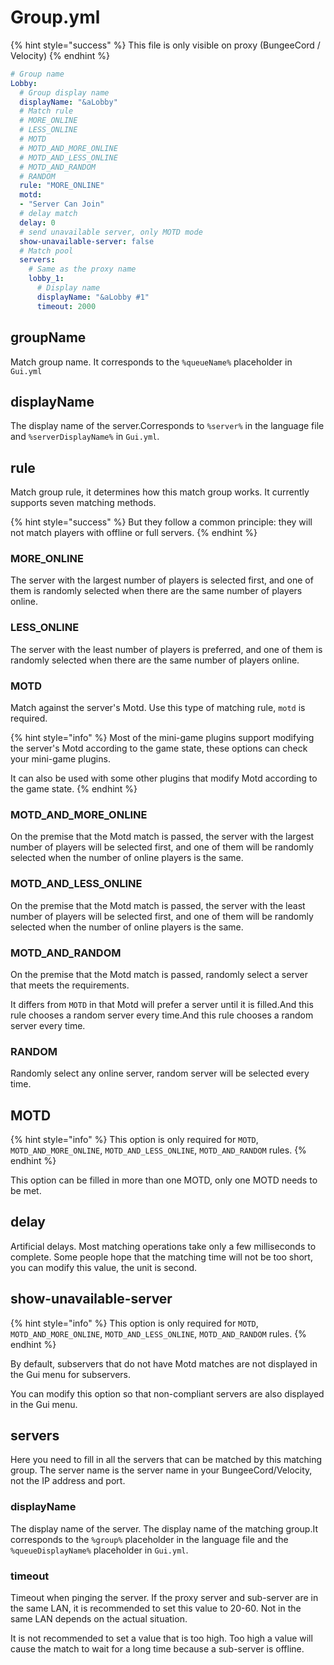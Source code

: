# Group.yml

{% hint style="success" %}
This file is only visible on proxy (BungeeCord / Velocity)
{% endhint %}

```yaml
# Group name
Lobby:
  # Group display name
  displayName: "&aLobby"
  # Match rule
  # MORE_ONLINE
  # LESS_ONLINE
  # MOTD
  # MOTD_AND_MORE_ONLINE
  # MOTD_AND_LESS_ONLINE
  # MOTD_AND_RANDOM
  # RANDOM
  rule: "MORE_ONLINE"
  motd:
  - "Server Can Join"
  # delay match
  delay: 0
  # send unavailable server, only MOTD mode
  show-unavailable-server: false
  # Match pool
  servers:
    # Same as the proxy name
    lobby_1:
      # Display name
      displayName: "&aLobby #1"
      timeout: 2000
```

## groupName

Match group name. It corresponds to the `%queueName%` placeholder in `Gui.yml`

## displayName

The display name of the server.Corresponds to `%server%` in the language file and `%serverDisplayName%` in `Gui.yml`.

## rule

Match group rule, it determines how this match group works. It currently supports seven matching methods.

{% hint style="success" %}
But they follow a common principle: they will not match players with offline or full servers.
{% endhint %}

### MORE\_ONLINE

The server with the largest number of players is selected first, and one of them is randomly selected when there are the same number of players online.

### LESS\_ONLINE

The server with the least number of players is preferred, and one of them is randomly selected when there are the same number of players online.

### MOTD

Match against the server's Motd. Use this type of matching rule, `motd` is required.

{% hint style="info" %}
Most of the mini-game plugins support modifying the server's Motd according to the game state, these options can check your mini-game plugins.

It can also be used with some other plugins that modify Motd according to the game state.
{% endhint %}

### MOTD\_AND\_MORE\_ONLINE

On the premise that the Motd match is passed, the server with the largest number of players will be selected first, and one of them will be randomly selected when the number of online players is the same.

### MOTD\_AND\_LESS\_ONLINE

On the premise that the Motd match is passed, the server with the least number of players will be selected first, and one of them will be randomly selected when the number of online players is the same.

### MOTD\_AND\_RANDOM

On the premise that the Motd match is passed, randomly select a server that meets the requirements.

It differs from `MOTD` in that Motd will prefer a server until it is filled.And this rule chooses a random server every time.And this rule chooses a random server every time.

### RANDOM

Randomly select any online server, random server will be selected every time.

## MOTD

{% hint style="info" %}
This option is only required for `MOTD`, `MOTD_AND_MORE_ONLINE`, `MOTD_AND_LESS_ONLINE`, `MOTD_AND_RANDOM` rules.
{% endhint %}

This option can be filled in more than one MOTD, only one MOTD needs to be met.

## delay

Artificial delays. Most matching operations take only a few milliseconds to complete. Some people hope that the matching time will not be too short, you can modify this value, the unit is second.

## show-unavailable-server

{% hint style="info" %}
This option is only required for `MOTD`, `MOTD_AND_MORE_ONLINE`, `MOTD_AND_LESS_ONLINE`, `MOTD_AND_RANDOM` rules.
{% endhint %}

By default, subservers that do not have Motd matches are not displayed in the Gui menu for subservers.

You can modify this option so that non-compliant servers are also displayed in the Gui menu.

## servers

Here you need to fill in all the servers that can be matched by this matching group. The server name is the server name in your BungeeCord/Velocity, not the IP address and port.

### displayName

The display name of the server. The display name of the matching group.It corresponds to the `%group%` placeholder in the language file and the `%queueDisplayName%` placeholder in `Gui.yml`.

### timeout

Timeout when pinging the server. If the proxy server and sub-server are in the same LAN, it is recommended to set this value to 20-60. Not in the same LAN depends on the actual situation.

It is not recommended to set a value that is too high. Too high a value will cause the match to wait for a long time because a sub-server is offline.
